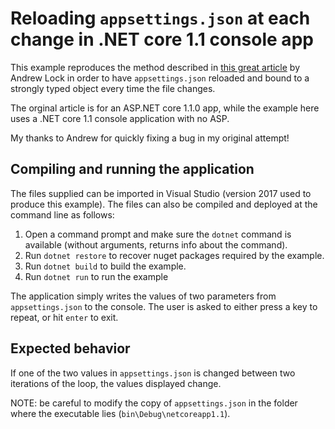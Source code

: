 # Reloading `appsettings.json` at each change in .NET core 1.1 console app

This example reproduces the method described in [this great article](https://andrewlock.net/reloading-strongly-typed-options-in-asp-net-core-1-1-0/)
by Andrew Lock in order to have `appsettings.json` reloaded and bound to a strongly typed object every time the file changes.

The orginal article is for an ASP.NET core 1.1.0 app, while the example here uses a .NET core 1.1 console application with no ASP.

My thanks to Andrew for quickly fixing a bug in my original attempt!

## Compiling and running the application

The files supplied can be imported in Visual Studio (version 2017 used to produce this example). The files can also be compiled and deployed at the command line as follows:

  1. Open a command prompt and make sure the `dotnet` command is available (without arguments, returns info about the command).
  2. Run `dotnet restore` to recover nuget packages required by the example.
  3. Run `dotnet build` to build the example.
  4. Run `dotnet run` to run the example

The application simply writes the values of two parameters from `appsettings.json` to the console. The user is asked to either press a key to repeat, or hit `enter` to exit.

## Expected behavior

If one of the two values in `appsettings.json` is changed between two iterations of the loop, the values displayed change.

NOTE: be careful to modify the copy of `appsettings.json` in the folder where the executable lies (`bin\Debug\netcoreapp1.1`).
